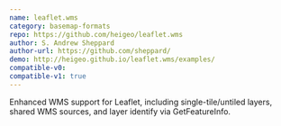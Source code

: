 ```yaml
---
name: leaflet.wms
category: basemap-formats
repo: https://github.com/heigeo/leaflet.wms
author: S. Andrew Sheppard
author-url: https://github.com/sheppard/
demo: http://heigeo.github.io/leaflet.wms/examples/
compatible-v0:
compatible-v1: true
---
```


Enhanced WMS support for Leaflet, including single-tile/untiled layers, shared WMS sources, and layer identify via GetFeatureInfo.
